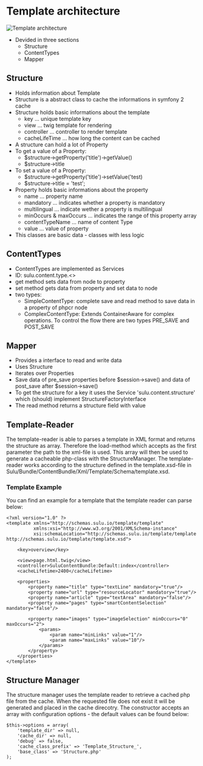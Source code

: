 # Template architecture

![Template architecture](https://raw.github.com/massiveart/sulu-docs/master/detail-specification/images/diagrams/structure_architecture.png)

* Devided in three sections
  * Structure
  * ContentTypes
  * Mapper

## Structure

* Holds information about Template
* Structure is a abstract class to cache the informations in symfony 2 cache
* Structure holds basic informations about the template
  * key ... unique template key
  * view ... twig template for rendering
  * controller ... controller to render template
  * cacheLifeTime ... how long the content can be cached
* A structure can hold a lot of Property
* To get a value of a Property:
  * $structure->getProperty('title')->getValue()
  * $structure->title
* To set a value of a Property:
  * $structure->getProperty('title')->setValue('test)
  * $structure->title = 'test';
* Property holds basic informations about the property
  * name ... property name
  * mandatory ... indicates whether a property is mandatory
  * multilingual ... indicate wether a property is multilingual
  * minOccurs & maxOccurs ... indicates the range of this property array
  * contentTypeName ... name of content Type
  * value ... value of property
* This classes are basic data - classes with less logic

## ContentTypes

* ContentTypes are implemented as Services
* ID: sulu.content.type.<<name>>
* get method sets data from node to property
* set method gets data from property and set data to node
* two types:
  * SimpleContentType: complete save and read method to save data in a property of phpcr node
  * ComplexContentType: Extends ContainerAware for complex operations. To control the flow there are two types PRE_SAVE and POST_SAVE

## Mapper

* Provides a interface to read and write data
* Uses Structure
* Iterates over Properties
* Save data of pre_save properties before $session->save() and data of post_save after $session->save()
* To get the structure for a key it uses the Service 'sulu.content.structure' which (should) implement StructureFactoryInterface
* The read method returns a structure field with value

## Template-Reader
The template-reader is able to parses a template in XML format and returns the structure as array. Therefore the load-method which accepts as the first parameter the path to the xml-file is used. This array will then be used to generate a cacheable php-class with the StructureManager.
The template-reader works according to the structure defined in the template.xsd-file in Sulu/Bundle/ContentBundle/Xml/Template/Schema/template.xsd.

### Template Example
You can find an example for a template that the template reader can parse below:


```
<?xml version="1.0" ?>
<template xmlns="http://schemas.sulu.io/template/template"
          xmlns:xsi="http://www.w3.org/2001/XMLSchema-instance"
          xsi:schemaLocation="http://schemas.sulu.io/template/template http://schemas.sulu.io/template/template.xsd">

    <key>overview</key>

    <view>page.html.twig</view>
    <controller>SuluContentBundle:Default:index</controller>
    <cacheLifetime>2400</cacheLifetime>

    <properties>
        <property name="title" type="textLine" mandatory="true"/>
        <property name="url" type="resourceLocator" mandatory="true"/>
        <property name="article" type="textArea" mandatory="false"/>
        <property name="pages" type="smartContentSelection" mandatory="false"/>

        <property name="images" type="imageSelection" minOccurs="0" maxOccurs="2">
            <params>
                <param name="minLinks" value="1"/>
                <param name="maxLinks" value="10"/>
            </params>
        </property>
    </properties>
</template>

```

## Structure Manager
The structure manager uses the template reader to retrieve a cached php file from the cache. When the requested file does not exist it will be generated and placed in the cache direcotry. The constructor accepts an array with configuration options - the default values can be found below:
```
$this->options = array(
    'template_dir' => null,
    'cache_dir' => null,
    'debug' => false,
    'cache_class_prefix' => 'Template_Structure_',
    'base_class' => 'Structure.php'
);
```
